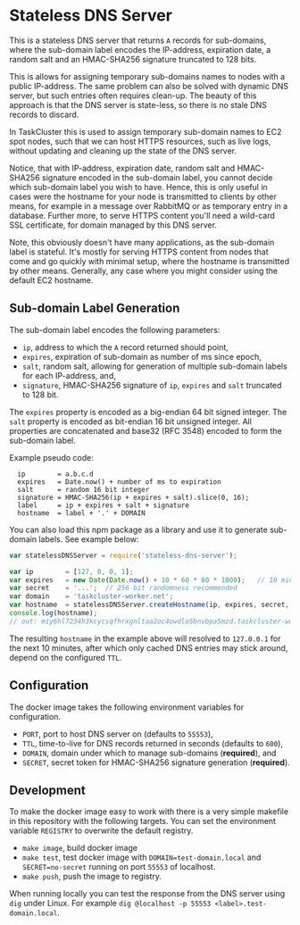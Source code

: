 Stateless DNS Server
====================
This is a stateless DNS server that returns `A` records for sub-domains, where
the sub-domain label encodes the IP-address, expiration date, a random salt and
an HMAC-SHA256 signature truncated to 128 bits.

This is allows for assigning temporary sub-domains names to nodes with a public
IP-address. The same problem can also be solved with dynamic DNS server, but
such entries often requires clean-up. The beauty of this approach is that the
DNS server is state-less, so there is no stale DNS records to discard.

In TaskCluster this is used to assign temporary sub-domain names to EC2 spot
nodes, such that we can host HTTPS resources, such as live logs, without
updating and cleaning up the state of the DNS server.

Notice, that with IP-address, expiration date, random salt and HMAC-SHA256
signature encoded in the sub-domain label, you cannot decide which sub-domain
label you wish to have. Hence, this is only useful in cases were the hostname
for your node is transmitted to clients by other means, for example in a message
over RabbitMQ or as temporary entry in a database. Further more, to serve HTTPS
content you'll need a wild-card SSL certificate, for domain managed by this
DNS server.

Note, this obviously doesn't have many applications, as the sub-domain label
is stateful. It's mostly for serving HTTPS content from nodes that come and go
quickly with minimal setup, where the hostname is transmitted by other means.
Generally, any case where you might consider using the default EC2 hostname.

Sub-domain Label Generation
---------------------------
The sub-domain label encodes the following parameters:
 * `ip`, address to which the `A` record returned should point,
 * `expires`, expiration of sub-domain as number of ms since epoch,
 * `salt`, random salt, allowing for generation of multiple sub-domain labels
    for each IP-address, and,
 * `signature`, HMAC-SHA256 signature of `ip`, `expires` and `salt` truncated
    to 128 bit.

The `expires` property is encoded as a big-endian 64 bit signed integer. The
`salt` property is encoded as bit-endian 16 bit unsigned integer. All properties
are concatenated and base32 (RFC 3548) encoded to form the sub-domain label.

Example pseudo code:
```
  ip        = a.b.c.d
  expires   = Date.now() + number of ms to expiration
  salt      = random 16 bit integer
  signature = HMAC-SHA256(ip + expires + salt).slice(0, 16);
  label     = ip + expires + salt + signature
  hostname  = label + '.' + DOMAIN
```

You can also load this npm package as a library and use it to generate
sub-domain labels. See example below:
```js
var statelessDNSServer = require('stateless-dns-server');

var ip        = [127, 0, 0, 1];
var expires   = new Date(Date.now() + 10 * 60 * 60 * 1000);   // 10 minutes
var secret    = '...';  // 256 bit randomness recommended
var domain    = 'taskcluster-worker.net';
var hostname  = statelessDNSServer.createHostname(ip, expires, secret, domain);
console.log(hostname);
// out: miy6hl7234h3kcycsqfhrxgnltaa2oc4owdlo5bnvbpa5mzd.taskcluster-worker.net
```

The resulting `hostname` in the example above will resolved to `127.0.0.1` for
the next 10 minutes, after which only cached DNS entries may stick around,
depend on the configured `TTL`.

Configuration
-------------
The docker image takes the following environment variables for configuration.
 * `PORT`, port to host DNS server on (defaults to `55553`),
 * `TTL`, time-to-live for DNS records returned in seconds (defaults to `600`),
 * `DOMAIN`, domain under which to manage sub-domains (**required**), and
 * `SECRET`, secret token for HMAC-SHA256 signature generation (**required**).

Development
-----------
To make the docker image easy to work with there is a very simple makefile in
this repository with the following targets. You can set the environment variable
`REGISTRY` to overwrite the default registry.

 * `make image`, build docker image
 * `make test`, test docker image with `DOMAIN=test-domain.local` and
    `SECRET=no-secret` running on port `55553` of localhost.
 * `make push`, push the image to registry.

When running locally you can test the response from the DNS server using `dig`
under Linux. For example `dig @localhost -p 55553 <label>.test-domain.local`.